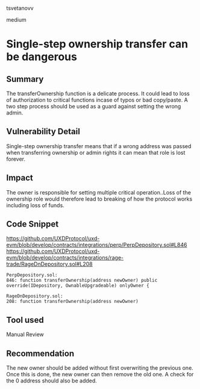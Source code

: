 tsvetanovv

medium

# Single-step ownership transfer can be dangerous

## Summary
The transferOwnership function is a delicate process. It could lead to loss of authorization to critical functions incase of typos or bad copy/paste. A two step process should be used as a guard against setting the wrong admin.

## Vulnerability Detail
Single-step ownership transfer means that if a wrong address was passed when transferring ownership or admin rights it can mean that role is lost forever. 

## Impact
The owner is responsible for setting multiple critical operation..Loss of the ownership role would therefore lead to breaking of how the protocol works including loss of funds.

## Code Snippet
https://github.com/UXDProtocol/uxd-evm/blob/develop/contracts/integrations/perp/PerpDepository.sol#L846
https://github.com/UXDProtocol/uxd-evm/blob/develop/contracts/integrations/rage-trade/RageDnDepository.sol#L208
```solidity
PerpDepository.sol:
846: function transferOwnership(address newOwner) public override(IDepository, OwnableUpgradeable) onlyOwner {

RageDnDepository.sol:
208: function transferOwnership(address newOwner)
```

## Tool used

Manual Review

## Recommendation
The new owner should be added without first overwriting the previous one. Once this is done, the new owner can then remove the old one. A check for the 0 address should also be added.